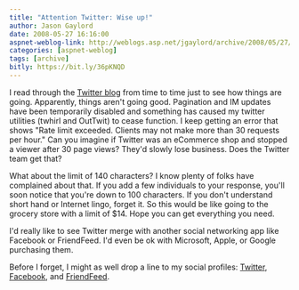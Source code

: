 ```yaml
---
title: "Attention Twitter: Wise up!"
author: Jason Gaylord
date: 2008-05-27 16:16:00
aspnet-weblog-link: http://weblogs.asp.net/jgaylord/archive/2008/05/27/attention-twitter-wise-up.aspx
categories: [aspnet-weblog]
tags: [archive]
bitly: https://bit.ly/36pKNQD
---
```


I read through the [Twitter blog](http://blog.twitter.com/) from time to time just to see how things are going. Apparently, things aren't going good. Pagination and IM updates have been temporarily disabled and something has caused my twitter utilities (twhirl and OutTwit) to cease function. I keep getting an error that shows "Rate limit exceeded. Clients may not make more than 30 requests per hour." Can you imagine if Twitter was an eCommerce shop and stopped a viewer after 30 page views? They'd slowly lose business. Does the Twitter team get that?

What about the limit of 140 characters? I know plenty of folks have complained about that. If you add a few individuals to your response, you'll soon notice that you're down to 100 characters. If you don't understand short hand or Internet lingo, forget it. So this would be like going to the grocery store with a limit of $14. Hope you can get everything you need.

I'd really like to see Twitter merge with another social networking app like Facebook or FriendFeed. I'd even be ok with Microsoft, Apple, or Google purchasing them.

Before I forget, I might as well drop a line to my social profiles: [Twitter](http://twitter.com/jgaylord), [Facebook](http://www.facebook.com/people/Jason_N_Gaylord/712216359), and [FriendFeed](http://friendfeed.com/jgaylord).